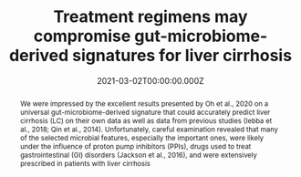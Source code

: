 ﻿---
title: "Treatment regimens may compromise gut-microbiome-derived signatures for liver cirrhosis"
publication_types: ["2"]
# Author notes (optional)
authors: 
  - Sicheng-Wu
  - Puzi Jiang
  - Xing-Ming Zhao
  - Weihua-Chen




# Author notes (optional)
author_notes: []

publication_short: 
abstract: >-
   We were impressed by the excellent results presented by Oh et al., 2020 on a universal gut-microbiome-derived signature that could accurately predict liver cirrhosis (LC) on their own data as well as data from previous studies (Iebba et al., 2018; Qin et al., 2014). Unfortunately, careful examination revealed that many of the selected microbial features, especially the important ones, were likely under the influence of proton pump inhibitors (PPIs), drugs used to treat gastrointestinal (GI) disorders (Jackson et al., 2016), and were extensively prescribed in patients with liver cirrhosis
draft: false
featured: ture

slides: null
url_pdf: ''
image:
  caption: ""
  focal_point: ""
  preview_only: false
summary: ""
url_dataset: ""
url_project: ""
url_source: ""
url_video: ""

doi: 10.1016/j.cmet.2021.02.012
tags:
  - Cell Metabolism
publication: Cell Metabolism
projects: []
date: 2021-03-02T00:00:00.000Z
url_slides: ""
publishDate: 2017-01-01T00:00:00.000Z
url_poster: ""
url_code: ""
---

